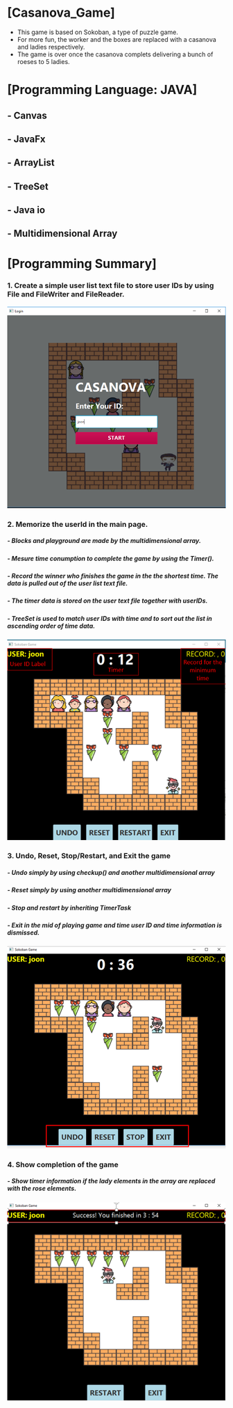# [Casanova_Game]
  - This game is based on Sokoban, a type of puzzle game.
  - For more fun, the worker and the boxes are replaced with a casanova and ladies respectively.
  - The game is over once the casanova complets delivering a bunch of roeses to 5 ladies. 

# [Programming Language: JAVA]
  ## - Canvas
  ## - JavaFx
  ## - ArrayList
  ## - TreeSet
  ## - Java io
  ## - Multidimensional Array

# [Programming Summary]
### 1. Create a simple user list text file to store user IDs by using File and FileWriter and FileReader.
##### ![Login Page](/images/c1.PNG)

### 2. Memorize the userId in the main page. 
#####    - Blocks and playground are made by the multidimensional array.
#####    - Mesure time conumption to complete the game by using the Timer().
#####    - Record the winner who finishes the game in the the shortest time. The data is pulled out of the user list text file.
#####    - The timer data is stored on the user text file together with userIDs. 
#####    - TreeSet is used to match user IDs with time and to sort out the list in ascending order of time data.
##### ![Main game page](/images/c2.PNG)

### 3. Undo, Reset, Stop/Restart, and Exit the game
#####    - Undo simply by using checkup() and another multidimensional array
#####    - Reset simply by using another multidimensional array
#####    - Stop and restart by inheriting TimerTask
#####    - Exit in the mid of playing game and time user ID and time information is dismissed.
##### ![Buttons](/images/c3.PNG)

### 4. Show completion of the game
#####    - Show timer information if the lady elements in the array are replaced with the rose elements.
##### ![Buttons](/images/c4.PNG)






  
  
 
